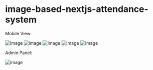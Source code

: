 # image-based-nextjs-attendance-system

Mobile View:

![image](https://github.com/salman-aziz-4425/Image-based-Updated/assets/85288719/689032d1-2960-4058-a7c4-55064cea6e40)
![image](https://github.com/salman-aziz-4425/Image-based-Updated/assets/85288719/69beace7-a7ac-4bcd-a967-57fd0cc10666)
![image](https://github.com/salman-aziz-4425/Image-based-Updated/assets/85288719/c2103c17-6de9-4cb5-a92c-ecc8a394fb50)
![image](https://github.com/salman-aziz-4425/Image-based-Updated/assets/85288719/d7f55ce7-e00f-4293-bc23-59374cf726a3)
![image](https://github.com/salman-aziz-4425/Image-based-Updated/assets/85288719/d0dee983-e093-4c4c-b0ae-5de327ef346d)

Admin Panel:

![image](https://github.com/salman-aziz-4425/Image-based-Updated/assets/85288719/02f8c003-7f92-47be-aa92-a1533abed8cc)


